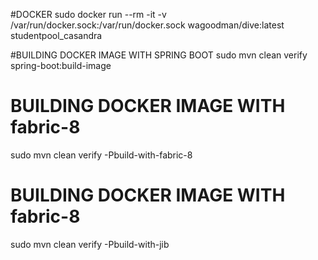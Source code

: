#DOCKER
sudo docker run --rm -it -v /var/run/docker.sock:/var/run/docker.sock wagoodman/dive:latest studentpool_casandra

#BUILDING DOCKER IMAGE WITH SPRING BOOT
sudo mvn clean verify spring-boot:build-image

# BUILDING DOCKER IMAGE WITH fabric-8

sudo mvn clean verify -Pbuild-with-fabric-8

# BUILDING DOCKER IMAGE WITH fabric-8

sudo mvn clean verify -Pbuild-with-jib
